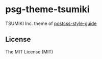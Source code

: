 # psg-theme-tsumiki

TSUMIKI Inc. theme of [postcss-style-guide](https://github.com/morishitter/postcss-style-guide)

## License

The MIT License (MIT)
